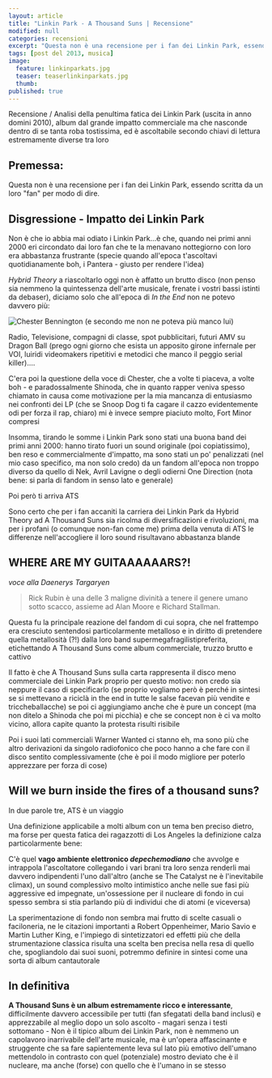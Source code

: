 ```yaml
---
layout: article
title: "Linkin Park - A Thousand Suns | Recensione"
modified: null
categories: recensioni
excerpt: "Questa non è una recensione per i fan dei Linkin Park, essendo scritta da un loro fan per modo di dire."
tags: [post del 2013, musica]
image: 
  feature: linkinparkats.jpg
  teaser: teaserlinkinparkats.jpg
  thumb: 
published: true
---
```


Recensione / Analisi della penultima fatica dei Linkin Park (uscita in anno domini 2010), album dal grande impatto commerciale ma che nasconde dentro di se tanta roba tostissima, ed è ascoltabile secondo chiavi di lettura estremamente diverse tra loro

## Premessa:

Questa non è una recensione per i fan dei Linkin Park, essendo scritta da un loro "fan" per modo di dire. 

## Disgressione - Impatto dei Linkin Park

Non è che io abbia mai odiato i Linkin Park...è che, quando nei primi anni 2000 eri circondato dai loro fan che te la menavano nottegiorno con loro era abbastanza frustrante (specie quando all'epoca t'ascoltavi quotidianamente boh, i Pantera - giusto per rendere l'idea)

_Hybrid Theory_ a riascoltarlo oggi non è affatto un brutto disco (non penso sia nemmeno la quintessenza dell'arte musicale, frenate i vostri bassi istinti da debaser), diciamo solo che all'epoca di _In the End_ non ne potevo davvero più:

![Chester Bennington]({{site.baseurl}}/{{site.baseurl}}/http://a3.ec-images.myspacecdn.com/images02/124/2fac991b524740929b0d25fcfd577924/l.jpg)
(e secondo me non ne poteva più manco lui)

Radio, Televisione, compagni di classe, spot pubblicitari, futuri AMV su Dragon Ball (prego ogni giorno che esista un apposito girone infernale per VOI, luiridi videomakers ripetitivi e metodici che manco il peggio serial killer)....

C'era poi la questione della voce di Chester, che a volte ti piaceva, a volte boh - e paradossalmente Shinoda, che in quanto rapper veniva spesso chiamato in causa come motivazione per la mia mancanza di entusiasmo nei confronti dei LP (che se Snoop Dog ti fa cagare il cazzo evidentemente odi per forza il rap, chiaro) mi è invece sempre piaciuto molto, Fort Minor compresi

Insomma, tirando le somme i Linkin Park sono stati una buona band dei primi anni 2000: hanno tirato fuori un sound originale (poi copiatissimo), ben reso e commercialmente d'impatto, ma sono stati un po' penalizzati (nel mio caso specifico, ma non solo credo) da un fandom all'epoca non troppo diverso da quello di Nek, Avril Lavigne o degli odierni One Direction (nota bene: si parla di fandom in senso lato e generale)

Poi però ti arriva ATS

Sono certo che per i fan accaniti la carriera dei Linkin Park da Hybrid Theory ad A Thousand Suns sia ricolma di diversificazioni e rivoluzioni, ma per i profani (o comunque non-fan come me) prima della venuta di ATS le differenze nell'accogliere il loro sound risultavano abbastanza blande

## WHERE ARE MY GUITAAAAAARS?! 
_voce alla Daenerys Targaryen_

> Rick Rubin è una delle 3
maligne divinità a tenere
 il genere umano sotto scacco,
assieme ad Alan Moore e
Richard Stallman.

Questa fu la principale reazione del fandom di cui sopra, che nel frattempo era cresciuto sentendosi particolarmente metalloso e in diritto di pretendere quella metallosità (?!) dalla loro band supermegafragilistipreferita, etichettando A Thousand Suns come album commerciale, truzzo brutto e cattivo

Il fatto è che A Thousand Suns sulla carta rappresenta il disco meno commerciale dei Linkin Park proprio per questo motivo: non credo sia neppure il caso di specificarlo (se proprio vogliamo però è perché in sintesi se si mettevano a riciclà in the end in tutte le salse facevan più vendite e triccheballacche) se poi ci aggiungiamo anche che è pure un concept (ma non ditelo a Shinoda che poi mi picchia) e che se concept non è ci va molto vicino, allora capite quanto la protesta risulti risibile

Poi i suoi lati commerciali Warner Wanted ci stanno eh, ma sono più che altro derivazioni da singolo radiofonico che poco hanno a che fare con il disco sentito complessivamente (che è poi il modo migliore per poterlo apprezzare per forza di cose)

## Will we burn inside the fires of a thousand suns?

In due parole tre, ATS è un viaggio

Una definizione applicabile a molti album con un tema ben preciso dietro, ma forse per questa fatica dei ragazzotti di Los Angeles la definizione calza particolarmente bene: 

C'è quel **vago ambiente elettronico _depechemodiano_** che avvolge e intrappola l'ascoltatore collegando i vari brani tra loro senza renderli mai davvero indipendenti l'uno dall'altro (anche se The Catalyst ne è l'inevitabile climax), un sound complessivo molto intimistico anche nelle sue fasi più aggressive ed impegnate, un'ossessione per il nucleare di fondo in cui spesso sembra si stia parlando più di individui che di atomi (e viceversa)

La sperimentazione di fondo non sembra mai frutto di scelte casuali o faciloneria, ne le citazioni importanti a Robert Oppenheimer, Mario Savio e Martin Luther King, e l'impiego di sintetizzatori ed effetti più che della strumentazione classica risulta una scelta ben precisa nella resa di quello che, spogliandolo dai suoi suoni, potremmo definire in sintesi come una sorta di album cantautorale

## In definitiva

**A Thousand Suns è un album estremamente ricco e interessante**, difficilmente davvero accessibile per tutti (fan sfegatati della band inclusi) e apprezzabile al meglio dopo un solo ascolto - magari senza i testi sottomano -
Non è il tipico album dei Linkin Park, non è nemmeno un capolavoro inarrivabile dell'arte musicale, ma è un'opera affascinante e struggente che sa fare sapientemente leva sul lato più emotivo dell'umano mettendolo in contrasto con quel (potenziale) mostro deviato che è il nucleare, ma anche (forse) con quello che è l'umano in se stesso  
